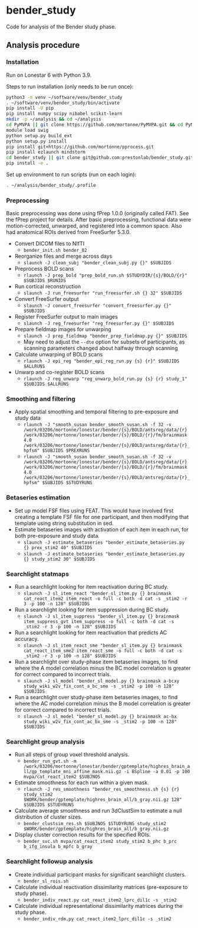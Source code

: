 # bender_study
Code for analysis of the Bender study phase.

## Analysis procedure

### Installation

Run on Lonestar 6 with Python 3.9.

Steps to run installation (only needs to be run once):

```bash
python3 -m venv ~/software/venv/bender_study
. ~/software/venv/bender_study/bin/activate
pip install -U pip
pip install numpy scipy nibabel scikit-learn
mkdir -p ~/analysis && cd ~/analysis
cd PyMVPA || git clone https://github.com/mortonne/PyMVPA.git && cd PyMVPA
module load swig
python setup.py build_ext
python setup.py install
pip install git+https://github.com/mortonne/pprocess.git
pip install ezlaunch mindstorm
cd bender_study || git clone git@github.com:prestonlab/bender_study.git && cd bender_study
pip install -e .
```

Set up environment to run scripts (run on each login):

```bash
. ~/analysis/bender_study/.profile
```

### Preprocessing

Basic preprocessing was done using fPrep 1.0.0 (originally called FAT). See the fPrep project for details. After basic preprocessing, functional data were motion-corrected, unwarped, and registered into a common space. Also had anatomical ROIs derived from FreeSurfer 5.3.0.

* Convert DICOM files to NIfTI
  * `bender_init.sh bender_02`
* Reorganize files and merge across days
  * `slaunch -J clean_subj "bender_clean_subj.py {}" $SUBJIDS`
* Preprocess BOLD scans
  * `rlaunch -J prep_bold "prep_bold_run.sh $STUDYDIR/{s}/BOLD/{r}" $SUBJIDS $RUNIDS` 
* Run cortical reconstruction
  * `slaunch -J run_freesurfer "run_freesurfer.sh {} 32" $SUBJIDS` 
* Convert FreeSurfer output
  * `slaunch -J convert_freesurfer "convert_freesurfer.py {}" $SUBJIDS`
* Register FreeSurfer output to main images
  * `slaunch -J reg_freesurfer "reg_freesurfer.py {}" $SUBJIDS`
* Prepare fieldmap images for unwarping
  * `slaunch -J prep_fieldmap "bender_prep_fieldmap.py {}" $SUBJIDS`
  * May need to adjust the `--dte` option for subsets of participants, as scanning parameters changed about halfway through scanning
* Calculate unwarping of BOLD scans
  * `rlaunch -J epi_reg "bender_epi_reg_run.py {s} {r}" $SUBJIDS $ALLRUNS` 
* Unwarp and co-register BOLD scans
  * `rlaunch -J reg_unwarp "reg_unwarp_bold_run.py {s} {r} study_1" $SUBJIDS $ALLRUNS` 
  
### Smoothing and filtering

* Apply spatial smoothing and temporal filtering to pre-exposure and study data
  * `rlaunch -J "smooth_susan bender_smooth_susan.sh -f 32 -v /work/03206/mortonne/lonestar/bender/{s}/BOLD/antsreg/data/{r} /work/03206/mortonne/lonestar/bender/{s}/BOLD/{r}/fm/brainmask 4.0 /work/03206/mortonne/lonestar/bender/{s}/BOLD/antsreg/data/{r}_hpfsm" $SUBJIDS $PREXRUNS`
  * `rlaunch -J "smooth_susan bender_smooth_susan.sh -f 32 -v /work/03206/mortonne/lonestar/bender/{s}/BOLD/antsreg/data/{r} /work/03206/mortonne/lonestar/bender/{s}/BOLD/{r}/fm/brainmask 4.0 /work/03206/mortonne/lonestar/bender/{s}/BOLD/antsreg/data/{r}_hpfsm" $SUBJIDS $STUDYRUNS`

### Betaseries estimation

* Set up model FSF files using FEAT. This would have involved first creating a template FSF file for one participant, and then modifying that template using string substitution in sed.
* Estimate betaseries images with activation of each item in each run, for both pre-exposure and study data.
  * `slaunch -J estimate_betaseries "bender_estimate_betaseries.py {} prex_stim2 40" $SUBJIDS`
  * `slaunch -J estimate_betaseries "bender_estimate_betaseries.py {} study_stim2 30" $SUBJIDS`

### Searchlight statmaps
* Run a searchlight looking for item reactivation during BC study. 
  * `slaunch -J sl_item_react "bender_sl_item.py {} brainmask cat_react_item2 item_react -o full -c both -d cat -s _stim2 -r 3 -p 100 -n 128" $SUBJIDS`
* Run a searchlight looking for item suppression during BC study. 
  * `slaunch -J sl_item_suppress "bender_sl_item.py {} brainmask item_suppress_gvt item_suppress -o full -c both -d cat -s _stim2 -r 3 -p 100 -n 128" $SUBJIDS`
* Run a searchlight looking for item reactivation that predicts AC accuracy.
  * `slaunch -J sl_item_react_sme "bender_sl_item.py {} brainmask cat_react_item_sme2 item_react_sme -o full -c both -d cat -s _stim2 -r 3 -p 100 -n 128" $SUBJIDS`
* Run a searchlight over study-phase item betaseries images, to find where the A model correlation minus the BC model correlation is greater for correct compared to incorrect trials. 
  * `slaunch -J sl_model "bender_sl_model.py {} brainmask a-bcxy study_wiki_w2v_fix_cont_a_bc_sme -s _stim2 -p 100 -n 128" $SUBJIDS`
* Run a searchlight over study-phase item betaseries images, to find where the AC model correlation minus the B model correlation is greater for correct compared to incorrect trials.
  * `slaunch -J sl_model "bender_sl_model.py {} brainmask ac-bx study_wiki_w2v_fix_cont_ac_bx_sme -s _stim2 -p 100 -n 128" $SUBJIDS`

### Searchlight group analysis

* Run all steps of group voxel threshold analysis.
  * `bender_run_gvt.sh -m /work/03206/mortonne/lonestar/bender/gptemplate/highres_brain_all/gp_template_mni_affine_mask.nii.gz -i BSpline -a 0.01 -p 100 mvpa/cat_react_item2 $SUBJNOS`
* Estimate smoothness for each run within a given mask.
  * `rlaunch -J res_smoothness "bender_res_smoothness.sh {s} {r} study_stim2 $WORK/bender/gptemplate/highres_brain_all/b_gray.nii.gz 128" $SUBJIDS $STUDYRUNS`
* Calculate average smoothness and run 3dClustSim to estimate a null distribution of cluster sizes. 
  * `bender_clustsim_res.sh $SUBJNOS $STUDYRUNS study_stim2 $WORK/bender/gptemplate/highres_brain_all/b_gray.nii.gz`
* Display cluster correction results for the specified ROIs. 
  * `bender_svc.sh mvpa/cat_react_item2 study_stim2 b_phc b_prc b_ifg_insula b_mpfc b_gray`

### Searchlight followup analysis

* Create individual participant masks for significant searchlight clusters.
  * `bender_sl_rois.sh`
* Calculate individual reactivation dissimilarity matrices (pre-exposure to study phase).
  * `bender_indiv_react.py cat_react_item2_lprc_dil1c -s _stim2`
* Calculate individual representational dissimilarity matrices during the study phase.
  * `bender_indiv_rdm.py cat_react_item2_lprc_dil1c -s _stim2`
